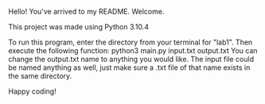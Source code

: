 Hello! You've arrived to my README. Welcome.

This project was made using Python 3.10.4

To run this program, enter the directory from your terminal for "lab1". Then execute the following function: 
python3 main.py input.txt output.txt
You can change the output.txt name to anything you would like. The input file could be named anything as well, just make sure a .txt file of that name exists in the same directory.

Happy coding!